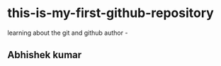 # this-is-my-first-github-repository
learning about the git and github
author - <h2>Abhishek kumar</h2>


